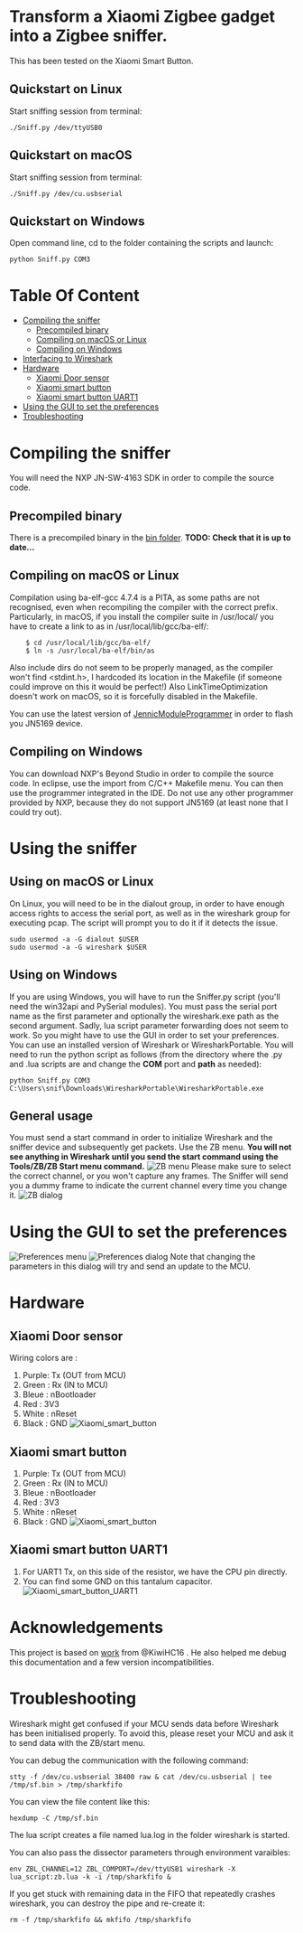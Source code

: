 # Transform a Xiaomi Zigbee gadget into a Zigbee sniffer.

This has been tested on the Xiaomi Smart Button.

## Quickstart on Linux
Start sniffing session from terminal:
```
./Sniff.py /dev/ttyUSB0
```

## Quickstart on macOS
Start sniffing session from terminal:
```
./Sniff.py /dev/cu.usbserial
```

## Quickstart on Windows
Open command line, cd to the folder containing the scripts and launch:
```
python Sniff.py COM3
```

# Table Of Content
- [Compiling the sniffer](#Compiling-the-sniffer)
	- [Precompiled binary](#Precompiled-binary)
	- [Compiling on macOS or Linux](#Compiling-on-macOS-or-Linux)
	- [Compiling on Windows](#Compiling-on-Windows)
- [Interfacing to Wireshark](#Interfacing-to-Wireshark)
- [Hardware](#Hardware)
	- [Xiaomi Door sensor](#Xiaomi-Door-sensor)
	- [Xiaomi smart button](#Xiaomi-smart-button)
	- [Xiaomi smart button UART1](#Xiaomi-smart-button-UART1)
- [Using the GUI to set the preferences](#Using-the-GUI-to-set-the-preferences)
- [Troubleshooting](#Troubleshooting)

# Compiling the sniffer
You will need the NXP JN-SW-4163 SDK in order to compile the source code.

## Precompiled binary
There is a precompiled binary in the [bin folder](https://github.com/Jerome-PS/JN516xSniffer/tree/master/bin). **TODO: Check that it is up to date...**

## Compiling on macOS or Linux
Compilation using ba-elf-gcc 4.7.4 is a PITA, as some paths are not recognised, even when recompiling the compiler with the correct prefix.
Particularly, in macOS, if you install the compiler suite in /usr/local/ you have to create a link to as in /usr/local/lib/gcc/ba-elf/:
```
	$ cd /usr/local/lib/gcc/ba-elf/
	$ ln -s /usr/local/ba-elf/bin/as
```
Also include dirs do not seem to be properly managed, as the compiler won't find <stdint.h>, I hardcoded its location in the Makefile (if someone could improve on this it would be perfect!)
Also LinkTimeOptimization doesn't work on macOS, so it is forcefully disabled in the Makefile.

You can use the latest version of [JennicModuleProgrammer](https://github.com/Jerome-PS/JennicModuleProgrammer) in order to flash you JN5169 device.

## Compiling on Windows
You can download NXP's Beyond Studio in order to compile the source code. In eclipse, use the import from C/C++ Makefile menu.
You can then use the programmer integrated in the IDE. Do not use any other programmer provided by NXP, because they do not support JN5169 (at least none that I could try out).

# Using the sniffer
## Using on macOS or Linux
On Linux, you will need to be in the dialout group, in order to have enough access rights to access the serial port, as well as in the wireshark group for executing pcap.
The script will prompt you to do it if it detects the issue.
```
sudo usermod -a -G dialout $USER
sudo usermod -a -G wireshark $USER
```

## Using on Windows
If you are using Windows, you will have to run the Sniffer.py script (you'll need the win32api and PySerial modules). You must pass the serial port name as the first parameter and optionally the wireshark.exe path as the second argument.
Sadly, lua script parameter forwarding does not seem to work. So you might have to use the GUI in order to set your preferences.
You can use an installed version of Wireshark or WiresharkPortable.
You will need to run the python script as follows (from the directory where the .py and .lua scripts are and change the **COM** port and **path** as needed):
```
python Sniff.py COM3 C:\Users\snif\Downloads\WiresharkPortable\WiresharkPortable.exe
```

## General usage
You must send a start command in order to initialize Wireshark and the sniffer device and subsequently get packets. Use the ZB menu. **You will not see anything in Wireshark until you send the start command using the Tools/ZB/ZB Start menu command.**
![ZB menu](https://github.com/Jerome-PS/JN516xSniffer/blob/master/doc/WS_menu_ZB.png)
Please make sure to select the correct channel, or you won't capture any frames. The Sniffer will send you a dummy frame to indicate the current channel every time you change it.
![ZB dialog](https://github.com/Jerome-PS/JN516xSniffer/blob/master/doc/WS_dialog_Options.png)

# Using the GUI to set the preferences
![Preferences menu](https://github.com/Jerome-PS/JN516xSniffer/blob/master/doc/WS_menu.png)
![Preferences dialog](https://github.com/Jerome-PS/JN516xSniffer/blob/master/doc/WS_dialog.png) 
Note that changing the parameters in this dialog will try and send an update to the MCU.

# Hardware
## Xiaomi Door sensor
Wiring colors are :
1. Purple: Tx (OUT from MCU)
2. Green : Rx (IN  to   MCU)
3. Bleue : nBootloader
4. Red   : 3V3
5. White : nReset
6. Black : GND
![Xiaomi_smart_button](https://github.com/Jerome-PS/JN516xSniffer/blob/master/doc/Xiaomi_Door_sensor.JPG)

## Xiaomi smart button
1. Purple: Tx (OUT from MCU)
2. Green : Rx (IN  to   MCU)
3. Bleue : nBootloader
4. Red   : 3V3
5. White : nReset
6. Black : GND
![Xiaomi_smart_button](https://github.com/Jerome-PS/JN516xSniffer/blob/master/doc/Xiaomi_smart_button.JPG)

## Xiaomi smart button UART1
1. For UART1 Tx, on this side of the resistor, we have the CPU pin directly.
2. You can find some GND on this tantalum capacitor.
![Xiaomi_smart_button_UART1](https://github.com/Jerome-PS/JN516xSniffer/blob/master/doc/Xiaomi_smart_button_UART1.JPG)


# Acknowledgements
This project is based on [work](https://github.com/KiwiHC16/ZigBeeSniffer) from @KiwiHC16 . He also helped me debug this documentation and a few version incompatibilities.

# Troubleshooting
Wireshark might get confused if your MCU sends data before Wireshark has been initialised properly. To avoid this, please reset your MCU and ask it to send data with the ZB/start menu.

You can debug the communication with the following command:
```
stty -f /dev/cu.usbserial 38400 raw & cat /dev/cu.usbserial | tee /tmp/sf.bin > /tmp/sharkfifo
```
You can view the file content like this:
```
hexdump -C /tmp/sf.bin
```

The lua script creates a file named lua.log in the folder wireshark is started.

You can also pass the dissector parameters through environment varaibles:
```
env ZBL_CHANNEL=12 ZBL_COMPORT=/dev/ttyUSB1 wireshark -X lua_script:zb.lua -k -i /tmp/sharkfifo &
```
If you get stuck with remaining data in the FIFO that repeatedly crashes wireshark, you can destroy the pipe and re-create it:
```
rm -f /tmp/sharkfifo && mkfifo /tmp/sharkfifo
```

